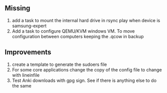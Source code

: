 ## Missing
1. add a task to mount the internal hard drive in rsync play when device is samsung-expert
2. Add a task to configure QEMU/KVM windows VM. To move configuration between computers keeping the .qcow in backup

## Improvements
1. create a template to generate the sudoers file
2. For some core applications change the copy of the config file to change with lineinfile
3. Test Anki downloads with gpg sign. See if there is anything else to do the same

